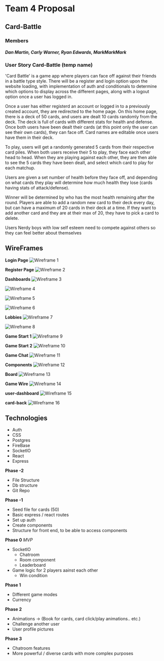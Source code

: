 # Team 4 Proposal 
## Card-Battle 
### Members 
##### Dan Martin, Carly Warner, Ryan Edwards, MarkMarkMark

### User Story Card-Battle (temp name) 

'Card Battle' is a game app where players can face off against their friends in a battle type style. There will be a register and login option upon the website loading, with implementation of auth and conditionals to determine which options to display across the different pages, along with a logout option once a user has logged in.

Once a user has either registerd an account or logged in to a previously created account, they are redirected to the home page. On this home page, there is a deck of 50 cards, and users are dealt 10 cards randomly from the deck. The deck is full of cards with different stats for health and defense. Once both users have been dealt their cards (at this point only the user can see their own cards), they can face off. Card names are editable once users have them in their deck. 

To play, users will get a randomly generated 5 cards from their respective card piles. When both users receive their 5 to play, they face each other head to head. When they are playing against each other, they are then able to see the 5 cards they have been dealt, and select which card to play for each matchup.

Users are given a set number of health before they face off, and depending on what cards they play will determine how much health they lose (cards having stats of attack/defense).

Winner will be determined by who has the most health remaining after the round. Players are able to add a random new card to their deck every day, but can have a maximum of 20 cards in their deck at a time. If they want to add another card and they are at their max of 20, they have to pick a card to delete. 

Users
    Nerdy boys with low self esteem need to compete against others so they can feel better about themselves


## WireFrames

**Login Page**
![Wireframe 1](/assets/1.jpg)

**Register Page**
![Wireframe 2](/assets/2.jpg)

**Dashboards**
![Wireframe 3](/assets/dashboard1.jpg)

![Wireframe 4](/assets/dashboard2.jpg)

![Wireframe 5](/assets/dashboard3.jpg)

![Wireframe 6](/assets/dashboard4.jpg)

**Lobbies**
![Wireframe 7](/assets/lobby1.jpg)

![Wireframe 8](/assets/lobby2.jpg)

**Game Start 1**
![Wireframe 9](/assets/gamestart.jpg)

**Game Start 2**
![Wireframe 10](/assets/gamestart2.jpg)

**Game Chat**
![Wireframe 11](/assets/chatbox.jpg)

**Components**
![Wireframe 12](/assets/components.jpg)

**Board**
![Wireframe 13](/assets/board.jpg)

**Game Wire**
![Wireframe 14](/assets/game-wire.png)

**user-dashboard**
![Wireframe 15](/assets/user-dashboard.png)

**card-back**
![Wireframe 16](/assets/card-back.png)


## Technologies

* Auth
* CSS
* Postgres
* FireBase
* SocketIO
* React
* Express

**Phase -2**
* File Structure
* Db structure
* Git Repo

**Phase -1**
* Seed file for cards (50)
* Basic express / react routes
* Set up auth
* Create components
* Structure for front end, to be able to access components

**Phase 0** *MVP*
* SocketIO
    * Chatroom
    * Room component
    * Leaderboard
* Game logic for 2 players aainst each other
    * Win condition

**Phase 1**
* Different game modes
* Currency

**Phase 2**
* Animations -> (Book for cards, card click/play animations.. etc.)
* Challenge another user
* User profile pictures

**Phase 3**
* Chatroom features
* More powerful / diverse cards with more complex purposes